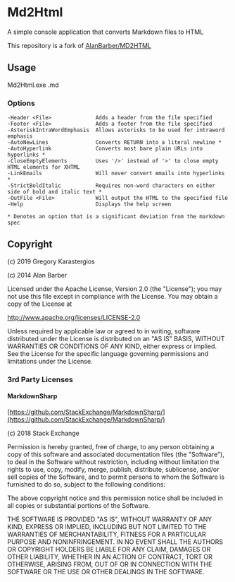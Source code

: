# Md2Html

A simple console application that converts Markdown files to HTML

This repository is a fork of [AlanBarber/MD2HTML](https://github.com/AlanBarber/MD2HTML)

## Usage

Md2Html.exe <File>.md <Options>

### Options

    -Header <File>              Adds a header from the file specified
    -Footer <File>              Adds a footer from the file specified
    -AsteriskIntraWordEmphasis  Allows asterisks to be used for intraword emphasis
    -AutoNewLines               Converts RETURN into a literal newline *
    -AutoHyperlink              Converts most bare plain URLs into hyperlinks *
    -CloseEmptyElements         Uses '/>' instead of '>' to close empty HTML elements for XHTML
    -LinkEmails                 Will never convert emails into hyperlinks *
    -StrictBoldItalic           Requires non-word characters on either side of bold and italic text *
    -OutFile <File>             Will output the HTML to the specified file
    -Help                       Displays the help screen

    * Denotes an option that is a significant deviation from the markdown spec

## Copyright

(c) 2019 Gregory Karastergios

(c) 2014 Alan Barber

Licensed under the Apache License, Version 2.0 (the "License");
you may not use this file except in compliance with the License.
You may obtain a copy of the License at

http://www.apache.org/licenses/LICENSE-2.0

Unless required by applicable law or agreed to in writing, software
distributed under the License is distributed on an "AS IS" BASIS,
WITHOUT WARRANTIES OR CONDITIONS OF ANY KIND, either express or implied.
See the License for the specific language governing permissions and
limitations under the License.

### 3rd Party Licenses

#### MarkdownSharp
[https://github.com/StackExchange/MarkdownSharp/](https://github.com/StackExchange/MarkdownSharp/)

(c) 2018 Stack Exchange

Permission is hereby granted, free of charge, to any person obtaining a copy
of this software and associated documentation files (the "Software"), to deal
in the Software without restriction, including without limitation the rights
to use, copy, modify, merge, publish, distribute, sublicense, and/or sell
copies of the Software, and to permit persons to whom the Software is
furnished to do so, subject to the following conditions:

The above copyright notice and this permission notice shall be included in all
copies or substantial portions of the Software.

THE SOFTWARE IS PROVIDED "AS IS", WITHOUT WARRANTY OF ANY KIND, EXPRESS OR
IMPLIED, INCLUDING BUT NOT LIMITED TO THE WARRANTIES OF MERCHANTABILITY,
FITNESS FOR A PARTICULAR PURPOSE AND NONINFRINGEMENT. IN NO EVENT SHALL THE
AUTHORS OR COPYRIGHT HOLDERS BE LIABLE FOR ANY CLAIM, DAMAGES OR OTHER
LIABILITY, WHETHER IN AN ACTION OF CONTRACT, TORT OR OTHERWISE, ARISING FROM,
OUT OF OR IN CONNECTION WITH THE SOFTWARE OR THE USE OR OTHER DEALINGS IN THE
SOFTWARE.